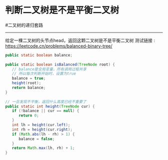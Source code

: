 # 判断二叉树是不是平衡二叉树

#二叉树的递归套路


---
给定一棵二叉树的头节点head，返回这颗二叉树是不是平衡二叉树
测试链接 : https://leetcode.cn/problems/balanced-binary-tree/
``` java
public static boolean balance;  
  
public static boolean isBalanced(TreeNode root) {  
   // balance是全局变量，所有调用过程共享  
   // 所以每次判断开始时，设置为true  
   balance = true;  
   height(root);  
   return balance;  
}  
  
// 一旦发现不平衡，返回什么高度已经不重要了  
public static int height(TreeNode cur) {  
   if (!balance || cur == null) {  
      return 0;  
   }  
   int lh = height(cur.left);  
   int rh = height(cur.right);  
   if (Math.abs(lh - rh) > 1) {  
      balance = false;  
   }  
   return Math.max(lh, rh) + 1;  
}
```